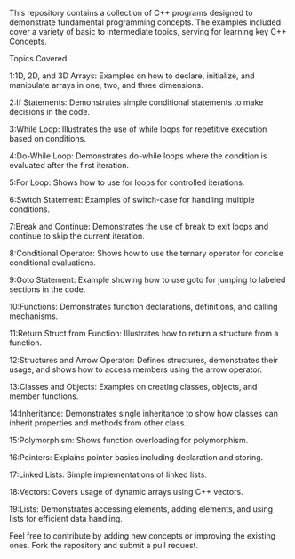 This repository contains a collection of C++ programs designed to demonstrate fundamental programming concepts. 
The examples included cover a variety of basic to intermediate topics, serving for learning key C++ Concepts.

Topics Covered

1:1D, 2D, and 3D Arrays: Examples on how to declare, initialize, and manipulate arrays in one, two, and three dimensions.

2:If Statements: Demonstrates simple conditional statements to make decisions in the code.

3:While Loop: Illustrates the use of while loops for repetitive execution based on conditions.

4:Do-While Loop: Demonstrates do-while loops where the condition is evaluated after the first iteration.

5:For Loop: Shows how to use for loops for controlled iterations.

6:Switch Statement: Examples of switch-case for handling multiple conditions.

7:Break and Continue: Demonstrates the use of break to exit loops and continue to skip the current iteration.

8:Conditional Operator: Shows how to use the ternary operator for concise conditional evaluations.

9:Goto Statement: Example showing how to use goto for jumping to labeled sections in the code.

10:Functions: Demonstrates function declarations, definitions, and calling mechanisms.

11:Return Struct from Function: Illustrates how to return a structure from a function.

12:Structures and Arrow Operator: Defines structures, demonstrates their usage, and shows how to access members using the arrow operator.

13:Classes and Objects: Examples on creating classes, objects, and member functions.

14:Inheritance: Demonstrates single inheritance to show how classes can inherit properties and methods from other class.

15:Polymorphism: Shows function overloading for polymorphism.

16:Pointers: Explains pointer basics including declaration and storing.

17:Linked Lists: Simple implementations of linked lists.

18:Vectors: Covers usage of dynamic arrays using C++ vectors.

19:Lists: Demonstrates accessing elements, adding elements, and using lists for efficient data handling.

Feel free to contribute by adding new concepts or improving the existing ones. Fork the repository and submit a pull request.
